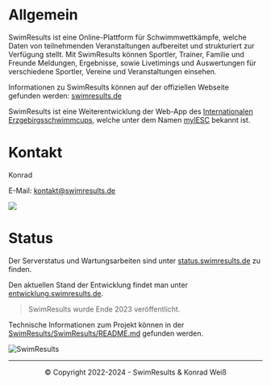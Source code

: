 # Allgemein

SwimResults ist eine Online-Plattform für Schwimmwettkämpfe, welche Daten von teilnehmenden Veranstaltungen aufbereitet und strukturiert zur Verfügung stellt. Mit SwimResults können Sportler, Trainer, Familie und Freunde Meldungen, Ergebnisse, sowie Livetimings und Auswertungen für verschiedene Sportler, Vereine und Veranstaltungen einsehen.

Informationen zu SwimResults können auf der offiziellen Webseite gefunden werden: [swimresults.de](https://swimresults.de)

SwimResults ist eine Weiterentwicklung der Web-App des [Internationalen Erzgebirgsschwimmcups](https://erzgebirgsschwimmcup.de), welche unter dem Namen [myIESC](https://my.erzgebirgsschwimmcup.de/about.php) bekannt ist.

# Kontakt

Konrad

E-Mail: kontakt@swimresults.de

[![](https://img.shields.io/static/v1?label=Sponsor&message=%E2%9D%A4&logo=GitHub&color=%23fe8e86)](https://github.com/sponsors/konrad2002)


# Status

Der Serverstatus und Wartungsarbeiten sind unter [status.swimresults.de](https://status.swimresults.de/) zu finden.

Den aktuellen Stand der Entwicklung findet man unter [entwicklung.swimresults.de](https://entwicklung.swimresults.de/).

 > SwimResults wurde Ende 2023 veröffentlicht.
 
Technische Informationen zum Projekt können in der [SwimResults/SwimResults/README.md](https://github.com/SwimResults/SwimResults#readme) gefunden werden.

![SwimResults](https://swimresults.de/images/bg_logo.jpg)

_________

<center>&copy; Copyright 2022-2024 - SwimResults & Konrad Weiß</center>
